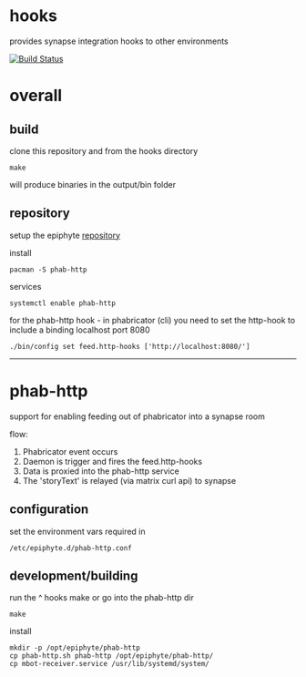hooks
===

provides synapse integration hooks to other environments

[![Build Status](https://travis-ci.org/epiphyte/synapse-tools.svg?branch=master)](https://travis-ci.org/epiphyte/synapse-tools)

# overall

## build

clone this repository and from the hooks directory
```
make
```

will produce binaries in the output/bin folder

## repository

setup the epiphyte [repository](https://github.com/epiphyte/repository)

install
```
pacman -S phab-http
```

services
```
systemctl enable phab-http
```

for the phab-http hook - in phabricator (cli) you need to set the http-hook to include a binding localhost port 8080
```
./bin/config set feed.http-hooks ['http://localhost:8080/']
```

---

# phab-http

support for enabling feeding out of phabricator into a synapse room

flow:
1. Phabricator event occurs
2. Daemon is trigger and fires the feed.http-hooks
3. Data is proxied into the phab-http service
4. The 'storyText' is relayed (via matrix curl api) to synapse


## configuration

set the environment vars required in
```
/etc/epiphyte.d/phab-http.conf
```

## development/building 

run the ^ hooks make or go into the phab-http dir
```
make
```

install
```
mkdir -p /opt/epiphyte/phab-http
cp phab-http.sh phab-http /opt/epiphyte/phab-http/
cp mbot-receiver.service /usr/lib/systemd/system/
```

